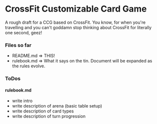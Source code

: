 # CrossFit Customizable Card Game

A rough draft for a CCG based on CrossFit. You know, for when you're travelling and you can't goddamn stop thinking about CrossFit for literally one second, geez!

### Files so far

* README.md => THIS!
* rulebook.md => What it says on the tin. Document will be expanded as the rules evolve.

### ToDos

#### rulebook.md

* write intro
* write description of arena (basic table setup)
* write description of card types
* write description of turn progression
